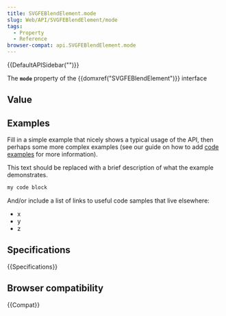 ```yaml
---
title: SVGFEBlendElement.mode
slug: Web/API/SVGFEBlendElement/mode
tags:
  - Property
  - Reference
browser-compat: api.SVGFEBlendElement.mode
---
```

{{DefaultAPISidebar("")}}

The **`mode`** property of the {{domxref("SVGFEBlendElement")}} interface 

## Value



## Examples

Fill in a simple example that nicely shows a typical usage of the API, then perhaps some more complex examples (see our guide on how to add [code examples](/en-US/docs/MDN/Contribute/Structures/Code_examples) for more information).

This text should be replaced with a brief description of what the example demonstrates.

```js
my code block
```

And/or include a list of links to useful code samples that live elsewhere:

*   x
*   y
*   z

## Specifications

{{Specifications}}

## Browser compatibility

{{Compat}}


